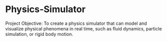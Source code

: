 # Physics-Simulator
Project Objective: To create a physics simulator that can model and visualize physical phenomena in real time, such as fluid dynamics, particle simulation, or rigid body motion.
